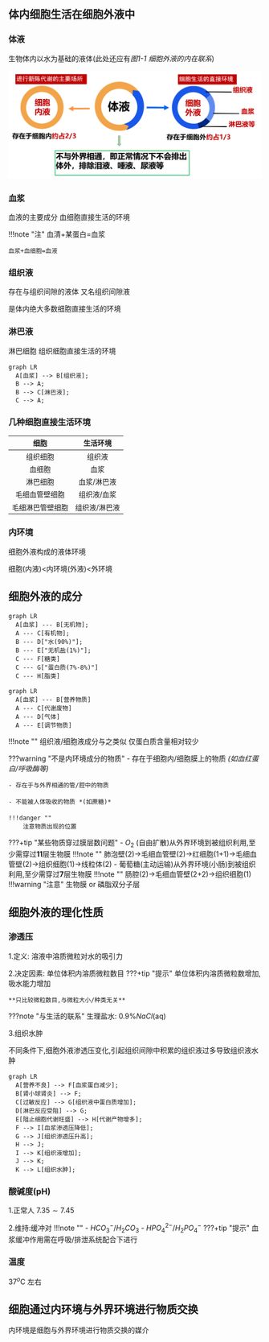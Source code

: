 ## 体内细胞生活在细胞外液中

### 体液

生物体内以水为基础的液体(此处还应有*图1-1 细胞外液的内在联系*)

![](./src/0.png)

### 血浆 

血液的主要成分 血细胞直接生活的环境

!!!note "注"
    血清+某蛋白=血浆

    血浆+血细胞=血液

### 组织液

存在与组织间隙的液体 又名组织间隙液

是体内绝大多数细胞直接生活的环境

### 淋巴液 

淋巴细胞 组织细胞直接生活的环境

``` mermaid
graph LR
  A[血浆] --> B[组织液];
  B --> A;
  B --> C[淋巴液];
  C --> A;
```
### 几种细胞直接生活环境

| 细胞             | 生活环境    |
| :--------------: | :----------: |
| 组织细胞          | 组织液  |
| 血细胞            | 血浆 |
| 淋巴细胞          | 血浆/淋巴液 |
| 毛细血管壁细胞    | 组织液/血浆 |
| 毛细淋巴管壁细胞  | 组织液/淋巴液 |

### 内环境

细胞外液构成的液体环境

细胞(内液)<内环境(外液)<外环境

## 细胞外液的成分

``` mermaid
graph LR
  A[血浆] --- B[无机物];
  A --- C[有机物];
  B --- D["水(90%)"];
  B --- E["无机盐(1%)"];
  C --- F[糖类]
  C --- G["蛋白质(7%-8%)"]
  C --- H[脂类]
```

``` mermaid
graph LR
  A[血浆] --- B[营养物质]
  A --- C[代谢废物]
  A --- D[气体]
  A --- E[调节物质]
```
!!!note ""
    组织液/细胞液成分与之类似 仅蛋白质含量相对较少

???warning "不是内环境成分的物质"
    - 存在于细胞内/细胞膜上的物质 *(如血红蛋白/呼吸酶等)*

    - 存在于与外界相通的管/腔中的物质

    - 不能被人体吸收的物质 *(如蔗糖)*

    !!!danger "" 
        注意物质出现的位置

???+tip "某些物质穿过膜层数问题"
    - $O_2$ (自由扩散)从外界环境到被组织利用,至少需穿过**11**层生物膜
    !!!note ""
        肺泡壁(2)->毛细血管壁(2)->红细胞(1+1)->毛细血管壁(2)->组织细胞(1)->线粒体(2)
    - 葡萄糖(主动运输)从外界环境(小肠)到被组织利用,至少需穿过**7**层生物膜
    !!!note ""
        肠腔(2)->毛细血管壁(2+2)->组织细胞(1)
    !!!warning "注意"
        生物膜 or 磷脂双分子层



## 细胞外液的理化性质

### 渗透压

1.定义: 溶液中溶质微粒对水的吸引力

2.决定因素: 单位体积内溶质微粒数目
???+tip "提示"
    单位体积内溶质微粒数增加,吸水能力增加

    **只比较微粒数目,与微粒大小/种类无关**
???note "与生活的联系"
    生理盐水: $0.9\% NaCl(\text{aq})$

3.组织水肿 

不同条件下,细胞外液渗透压变化,引起组织间隙中积累的组织液过多导致组织液水肿

``` mermaid
graph LR
  A[营养不良] --> F[血浆蛋白减少];
  B[肾小球肾炎] --> F;
  C[过敏反应] --> G[组织液中蛋白质增加];
  D[淋巴反应受阻] --> G;
  E[阻止细胞代谢旺盛] --> H[代谢产物增多];
  F --> I[血浆渗透压降低];
  G --> J[组织渗透压升高];
  H --> J;
  I --> K[组织液增加];
  J --> K;
  K --> L[组织水肿];
```

### 酸碱度(pH)

1.正常人 $7.35 \sim 7.45$

2.维持:缓冲对
!!!note ""
      - $HCO_3^-/H_2CO_3$
      - $HPO_4^{2-}/H_2PO_4^-$
???+tip "提示"
    血浆缓冲作用需在呼吸/排泄系统配合下进行

### 温度

$37^o\text{C}$ 左右

## 细胞通过内环境与外界环境进行物质交换

内环境是细胞与外界环境进行物质交换的媒介